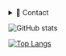
<details><summary>📨 Contact</summary>

| First Header  | Second Header |
| ------------- | ------------- |
| Content Cell  | Content Cell  |
| Content Cell  | Content Cell  |

</details>



![GitHub stats](https://github-readme-stats.vercel.app/api?username=AuthZero&show_icons=true&theme=synthwave)

[![Top Langs](https://github-readme-stats.vercel.app/api/top-langs/?username=AuthZero&theme=synthwave)](https://github.com/anuraghazra/github-readme-stats)



